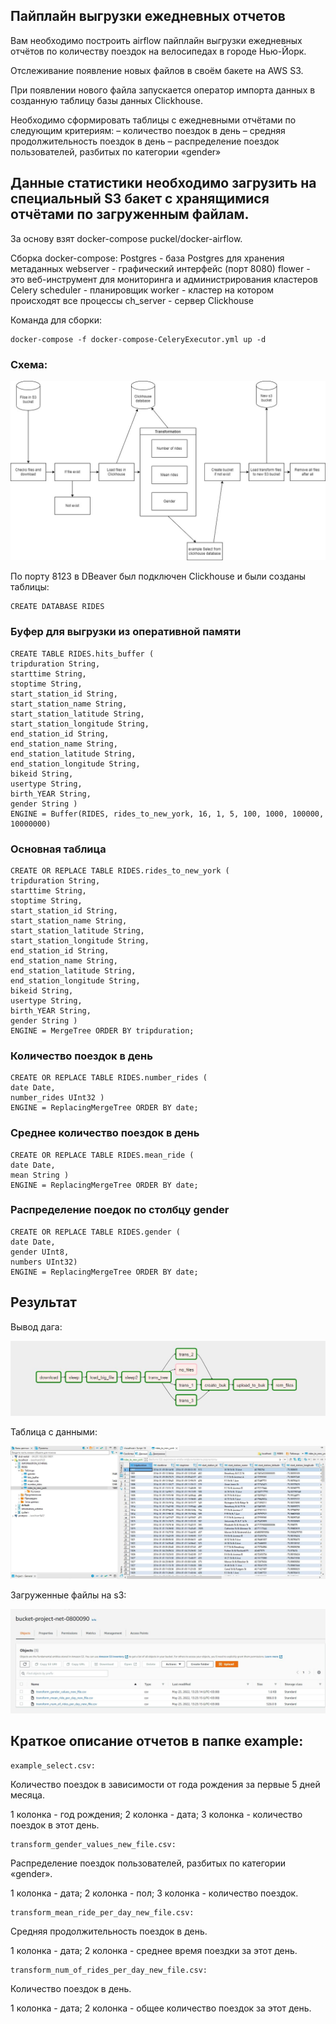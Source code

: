 ## Пайплайн выгрузки ежедневных отчетов

Вам необходимо построить airflow пайплайн выгрузки ежедневных отчётов по количеству поездок на велосипедах в городе Нью-Йорк.

Отслеживание появление новых файлов в своём бакете на AWS S3.

При появлении нового файла запускается оператор импорта данных в созданную таблицу базы данных Clickhouse.

Необходимо сформировать таблицы с ежедневными отчётами по следующим критериям: 
– количество поездок в день 
– средняя продолжительность поездок в день 
– распределение поездок пользователей, разбитых по категории «gender»

Данные статистики необходимо загрузить на специальный S3 бакет с хранящимися отчётами по загруженным файлам.
--------------------------------------------------------------------------------------------------------------

За основу взят docker-compose puckel/docker-airflow. 

Сборка docker-compose:
Postgres - база Postgres для хранения метаданных
webserver - графический интерфейс (порт 8080)
flower - это веб-инструмент для мониторинга и администрирования кластеров Celery
scheduler - планировщик
worker - кластер на котором происходят все процессы
ch_server - сервер Clickhouse

Команда для сборки:

    docker-compose -f docker-compose-CeleryExecutor.yml up -d

### Схема:

![Schema](schema.jpg)

По порту 8123 в DBeaver был подключен Clickhouse и были созданы таблицы:

    CREATE DATABASE RIDES

### Буфер для выгрузки из оперативной памяти

    CREATE TABLE RIDES.hits_buffer (
    tripduration String, 
    starttime String, 
    stoptime String, 
    start_station_id String, 
    start_station_name String, 
    start_station_latitude String, 
    start_station_longitude String, 
    end_station_id String, 
    end_station_name String, 
    end_station_latitude String, 
    end_station_longitude String, 
    bikeid String, 
    usertype String, 
    birth_YEAR String, 
    gender String ) 
    ENGINE = Buffer(RIDES, rides_to_new_york, 16, 1, 5, 100, 1000, 100000, 10000000)

### Основная таблица

    CREATE OR REPLACE TABLE RIDES.rides_to_new_york ( 
    tripduration String, 
    starttime String, 
    stoptime String, 
    start_station_id String, 
    start_station_name String, 
    start_station_latitude String, 
    start_station_longitude String, 
    end_station_id String, 
    end_station_name String, 
    end_station_latitude String, 
    end_station_longitude String, 
    bikeid String, 
    usertype String, 
    birth_YEAR String, 
    gender String ) 
    ENGINE = MergeTree ORDER BY tripduration;

### Количество поездок в день

    CREATE OR REPLACE TABLE RIDES.number_rides (
    date Date, 
    number_rides UInt32 ) 
    ENGINE = ReplacingMergeTree ORDER BY date;

### Среднее количество поездок в день

    CREATE OR REPLACE TABLE RIDES.mean_ride (
    date Date, 
    mean String ) 
    ENGINE = ReplacingMergeTree ORDER BY date;

### Распределение поедок по столбцу gender

    CREATE OR REPLACE TABLE RIDES.gender (
    date Date, 
    gender UInt8, 
    numbers UInt32) 
    ENGINE = ReplacingMergeTree ORDER BY date;

## Результат

Вывод дага:

![Dag](dag.JPG)

Таблица с данными:

![Base](data_base.JPG)

Загруженные файлы на s3:

![s3_bucket](s3_bucket.JPG)


## Краткое описание отчетов в папке example:

    example_select.csv:

Количество поездок в зависимости от года рождения за первые 5 дней месяца.

1 колонка - год рождения; 2 колонка - дата; 3 колонка - количество поездок в этот день.


    transform_gender_values_new_file.csv:

Распределение поездок пользователей, разбитых по категории «gender».

1 колонка - дата; 2 колонка - пол; 3 колонка - количество поездок.


    transform_mean_ride_per_day_new_file.csv:

Средняя продолжительность поездок в день.

1 колонка - дата; 2 колонка - среднее время поездки за этот день.


    transform_num_of_rides_per_day_new_file.csv:

Количество поездок в день.

1 колонка - дата; 2 колонка - общее количество поездок за этот день.